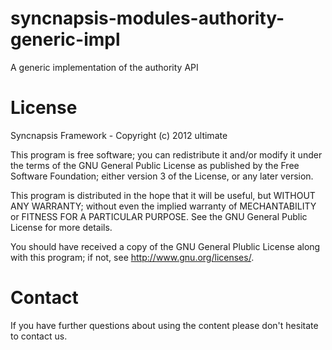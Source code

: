 syncnapsis-modules-authority-generic-impl
=========================================

A generic implementation of the authority API

License
=======

Syncnapsis Framework - Copyright (c) 2012 ultimate

This program is free software; you can redistribute it and/or modify it under the terms of the GNU General Public License as published by the Free Software Foundation; either version 3 of the License, or any later version.

This program is distributed in the hope that it will be useful, but WITHOUT ANY WARRANTY; without even the implied warranty of MECHANTABILITY or FITNESS FOR A PARTICULAR PURPOSE. See the GNU General Public License for more details.

You should have received a copy of the GNU General Plublic License along with this program; if not, see <http://www.gnu.org/licenses/>.

Contact
=======

If you have further questions about using the content please don't hesitate to contact us.